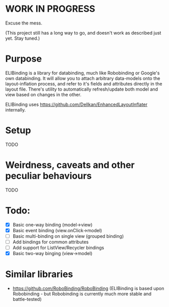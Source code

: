 WORK IN PROGRESS
========
Excuse the mess.

(This project still has a long way to go, and doesn't work as described just yet. Stay tuned.)

Purpose
========
ELIBinding is a library for databinding, much like Robobinding or Google's own databinding. 
It will allow you to attach arbitrary data-models onto the layout-inflation process, and refer to it's fields and 
attributes directly in the layout file. There's utility to automatically refresh/update both model and view based on 
changes in the other.

ELIBinding uses https://github.com/Dellkan/EnhancedLayoutInflater internally.

Setup
========
TODO

Weirdness, caveats and other peculiar behaviours
========
TODO

Todo:
========
 - [x] Basic one-way binding (model->view)
 - [x] Basic event binding (view.onClick->model)
 - [ ] Basic multi-binding on single view (grouped binding)
 - [ ] Add bindings for common attributes
 - [ ] Add support for ListView/Recycler bindings
 - [x] Basic two-way binging (view->model)
 
Similar libraries
========
 - https://github.com/RoboBinding/RoboBinding (ELIBinding is based upon Robobinding - 
 but Robobinding is currently much more stable and battle-tested)
